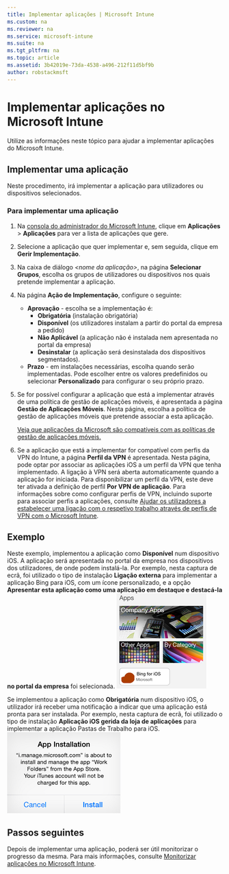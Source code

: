 ```yaml
---
title: Implementar aplicações | Microsoft Intune
ms.custom: na
ms.reviewer: na
ms.service: microsoft-intune
ms.suite: na
ms.tgt_pltfrm: na
ms.topic: article
ms.assetid: 3b42019e-73da-4538-a496-212f11d5bf9b
author: robstackmsft
---
```

# Implementar aplicações no Microsoft Intune

Utilize as informações neste tópico para ajudar a implementar aplicações do Microsoft Intune.


## Implementar uma aplicação
Neste procedimento, irá implementar a aplicação para utilizadores ou dispositivos selecionados.

### Para implementar uma aplicação

1. Na [consola do administrador do Microsoft Intune](https://manage.microsoft.com), clique em **Aplicações** &gt; **Aplicações** para ver a lista de aplicações que gere.

2.  Selecione a aplicação que quer implementar e, sem seguida, clique em **Gerir Implementação**.

3.  Na caixa de diálogo *&lt;nome da aplicação&gt;*, na página **Selecionar Grupos**, escolha os grupos de utilizadores ou dispositivos nos quais pretende implementar a aplicação.

4.  Na página **Ação de Implementação**, configure o seguinte:

    - **Aprovação** - escolha se a implementação é:
        - **Obrigatória** (instalação obrigatória)
        - **Disponível** (os utilizadores instalam a partir do portal da empresa a pedido)
        - **Não Aplicável** (a aplicação não é instalada nem apresentada no portal da empresa)
        - **Desinstalar** (a aplicação será desinstalada dos dispositivos segmentados).
    - **Prazo** - em instalações necessárias, escolha quando serão implementadas. Pode escolher entre os valores predefinidos ou selecionar **Personalizado** para configurar o seu próprio prazo.

5. Se for possível configurar a aplicação que está a implementar através de uma política de gestão de aplicações móveis, é apresentada a página **Gestão de Aplicações Móveis**. Nesta página, escolha a política de gestão de aplicações móveis que pretende associar a esta aplicação.

    [Veja que aplicações da Microsoft são compatíveis com as políticas de gestão de aplicações móveis.](https://www.microsoft.com/en-us/server-cloud/products/microsoft-intune/partners.aspx)

6. Se a aplicação que está a implementar for compatível com perfis da VPN do Intune, a página **Perfil da VPN** é apresentada. Nesta página, pode optar por associar as aplicações iOS a um perfil da VPN que tenha implementado. A ligação à VPN será aberta automaticamente quando a aplicação for iniciada. Para disponibilizar um perfil da VPN, este deve ter ativada a definição de perfil **Por VPN de aplicação**.
 Para informações sobre como configurar perfis de VPN, incluindo suporte para associar perfis a aplicações, consulte [Ajudar os utilizadores a estabelecer uma ligação com o respetivo trabalho através de perfis de VPN com o Microsoft Intune](vpn-connections-in-microsoft-intune.md).

## Exemplo

Neste exemplo, implementou a aplicação como **Disponível** num dispositivo iOS.
A aplicação será apresentada no portal da empresa nos dispositivos dos utilizadores, de onde podem instalá-la. Por exemplo, nesta captura de ecrã, foi utilizado o tipo de instalação **Ligação externa** para implementar a aplicação Bing para iOS, com um ícone personalizado, e a opção **Apresentar esta aplicação como uma aplicação em destaque e destacá-la no portal da empresa** foi selecionada.
    ![Aplicação iOS disponível](./media/available-install-on-iOS.png)

Se implementou a aplicação como **Obrigatória** num dispositivo iOS, o utilizador irá receber uma notificação a indicar que uma aplicação está pronta para ser instalada. Por exemplo, nesta captura de ecrã, foi utilizado o tipo de instalação **Aplicação iOS gerida da loja de aplicações** para implementar a aplicação Pastas de Trabalho para iOS.
    ![Aplicação iOS obrigatória](./media/iOS-Required-install.PNG)

## Passos seguintes

Depois de implementar uma aplicação, poderá ser útil monitorizar o progresso da mesma. Para mais informações, consulte [Monitorizar aplicações no Microsoft Intune](monitor-apps-in-microsoft-intune.md).


<!--HONumber=May16_HO2-->


